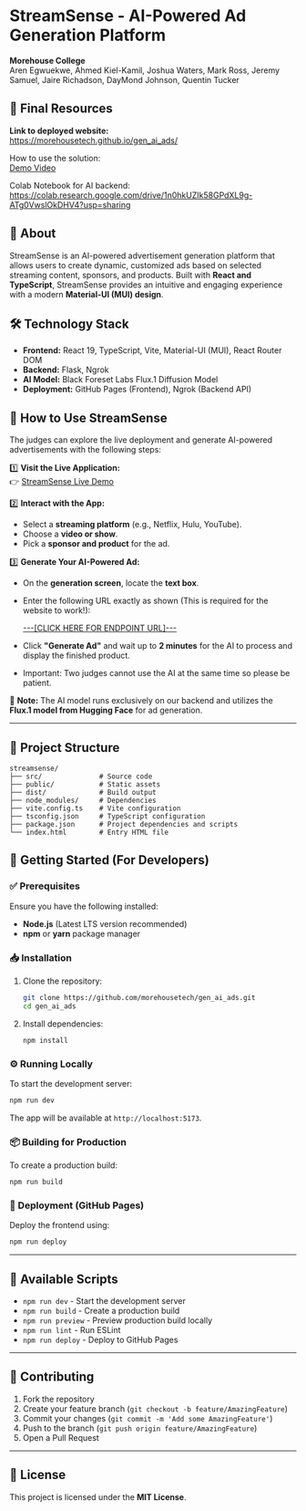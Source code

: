 # StreamSense - AI-Powered Ad Generation Platform  

**Morehouse College**  
Aren Egwuekwe, Ahmed Kiel-Kamil, Joshua Waters, Mark Ross, Jeremy Samuel, Jaire Richadson, DayMond Johnson, Quentin Tucker

## 🚀 Final Resources 
**Link to deployed website:**   
https://morehousetech.github.io/gen_ai_ads/

How to use the solution:  
[Demo Video](https://drive.google.com/file/d/1DtkumyfkYV46BCr4kXzid3GMn-vKK3TW/view?usp=sharing)

Colab Notebook for AI backend:  
https://colab.research.google.com/drive/1n0hkUZIk58GPdXL9g-ATg0VwslOkDHV4?usp=sharing

## 📌 About  
StreamSense is an AI-powered advertisement generation platform that allows users to create dynamic, customized ads based on selected streaming content, sponsors, and products. Built with **React and TypeScript**, StreamSense provides an intuitive and engaging experience with a modern **Material-UI (MUI) design**.  

## 🛠️ Technology Stack  
- **Frontend:** React 19, TypeScript, Vite, Material-UI (MUI), React Router DOM  
- **Backend:** Flask, Ngrok  
- **AI Model:** Black Foreset Labs Flux.1 Diffusion Model
- **Deployment:** GitHub Pages (Frontend), Ngrok (Backend API)  

## 🎯 How to Use StreamSense  
The judges can explore the live deployment and generate AI-powered advertisements with the following steps:  

1️⃣ **Visit the Live Application:**  
👉 [StreamSense Live Demo](https://morehousetech.github.io/gen_ai_ads/)  

2️⃣ **Interact with the App:**  
- Select a **streaming platform** (e.g., Netflix, Hulu, YouTube).  
- Choose a **video or show**.  
- Pick a **sponsor and product** for the ad.  

3️⃣ **Generate Your AI-Powered Ad:**  
- On the **generation screen**, locate the **text box**.  
- Enter the following URL exactly as shown (This is required for the website to work!):  

  [---[CLICK HERE FOR ENDPOINT URL]---](https://docs.google.com/document/d/1BK5QeFZEEeq3VseqZk4IRSCfcQBhCzIrG6PWW-IGl_0/edit?usp=sharing)
  
- Click **"Generate Ad"** and wait up to **2 minutes** for the AI to process and display the finished product.
- Important: Two judges cannot use the AI at the same time so please be patient.

📢 **Note:** The AI model runs exclusively on our backend and utilizes the **Flux.1 model from Hugging Face** for ad generation.  

---

## 📂 Project Structure  
```
streamsense/
├── src/              # Source code
├── public/           # Static assets
├── dist/             # Build output
├── node_modules/     # Dependencies
├── vite.config.ts    # Vite configuration
├── tsconfig.json     # TypeScript configuration
├── package.json      # Project dependencies and scripts
└── index.html        # Entry HTML file
```  

## 🚀 Getting Started (For Developers)  

### ✅ Prerequisites  
Ensure you have the following installed:  
- **Node.js** (Latest LTS version recommended)  
- **npm** or **yarn** package manager  

### 📥 Installation  
1. Clone the repository:  
   ```bash
   git clone https://github.com/morehousetech/gen_ai_ads.git
   cd gen_ai_ads
   ```
2. Install dependencies:  
   ```bash
   npm install
   ```  

### ⚙️ Running Locally  
To start the development server:  
```bash
npm run dev
```  
The app will be available at `http://localhost:5173`.  

### 📦 Building for Production  
To create a production build:  
```bash
npm run build
```  

### 🚀 Deployment (GitHub Pages)  
Deploy the frontend using:  
```bash
npm run deploy
```  

---

## 📜 Available Scripts  
- `npm run dev` - Start the development server  
- `npm run build` - Create a production build  
- `npm run preview` - Preview production build locally  
- `npm run lint` - Run ESLint  
- `npm run deploy` - Deploy to GitHub Pages  

---

## 🤝 Contributing  
1. Fork the repository  
2. Create your feature branch (`git checkout -b feature/AmazingFeature`)  
3. Commit your changes (`git commit -m 'Add some AmazingFeature'`)  
4. Push to the branch (`git push origin feature/AmazingFeature`)  
5. Open a Pull Request  

---

## 📄 License  
This project is licensed under the **MIT License**.  
